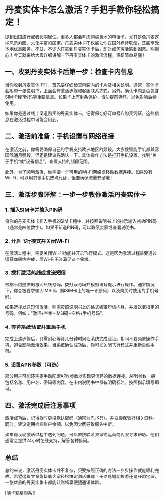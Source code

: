 # 丹麦实体卡怎么激活？手把手教你轻松搞定！

提到出国旅行或者长期居住，很多人都会考虑购买当地的电话卡，尤其是像丹麦这样风景如画、文化丰富的国家。丹麦实体卡不仅能让你在国外保持联络，还能享受本地优惠服务。不过，不少人在拿到丹麦实体卡后，却对如何激活感到困惑。别担心！今天就来给大家详细讲解一下丹麦实体卡的激活流程，保证简单易懂！

## 一、收到丹麦实体卡后第一步：检查卡内信息

当你收到丹麦实体卡时，首先要仔细检查包装内的卡片及相关说明。通常，实体卡会附带一张说明书，上面会有激活步骤和客服联系方式。另外，确认卡内是否包含SIM卡和PIN码等重要信息。如果卡上有封条保护，请勿提前撕开，以免影响后续使用。

如果你是通过线上渠道购买的丹麦实体卡，记得保存好订单号和购买凭证。这些信息在激活过程中可能会用到。

## 二、激活前准备：手机设置与网络连接

在激活之前，你需要确保自己的手机支持欧洲地区的频段。大多数智能手机都兼容国际通用频段，但还是建议先确认一下。具体操作方法是打开手机设置，找到“关于手机”或“设备信息”，查看支持的频段范围。

此外，为了顺利激活，你需要一个可用的Wi-Fi网络或移动数据连接。如果没有Wi-Fi，可以用其他手机热点代替，但要确保流量充足哦！

## 三、激活步骤详解：一步一步教你激活丹麦实体卡

### 1. 插入SIM卡并输入PIN码

将你的丹麦实体卡插入手机的SIM卡槽中，并按照说明书上的指示输入初始PIN码（通常是四位数字）。如果不知道PIN码，可以联系卖家或查看说明书。

### 2. 开启飞行模式并关闭Wi-Fi

在激活过程中，需要关闭Wi-Fi功能并开启飞行模式。这是因为激活过程需要通过运营商网络完成，而Wi-Fi无法满足这个需求。

### 3. 拨打激活热线或发送短信

根据卡内提供的激活热线号码，拨打该号码并按照语音提示进行操作。通常情况下，你会被要求输入IMSI码（即SIM卡上的唯一识别码）以及购买时使用的手机号码。

如果选择发送短信激活，则需按照说明书上的格式编辑短信内容，并发送至指定的号码。例如：“激活+空格+IMSI码+空格+手机号码”。

### 4. 等待系统验证并重启手机

完成上述步骤后，只需耐心等待几分钟时间让系统完成验证。期间不要频繁操作手机，避免影响激活效果。当系统确认成功后，你可以关闭飞行模式并重新启动手机。

### 5. 设置APN参数（可选）

部分用户可能还需要手动配置APN参数以实现更流畅的数据连接。APN参数一般包括名称、用户名、密码等内容，在卡内说明书中都有明确标注。按照指示填写即可。

## 四、激活完成后注意事项

激活成功后，记得及时更换默认密码（通常为PUK码），并妥善保管好相关资料。同时，建议定期检查账户余额，以免因欠费导致服务中断。

如果你发现激活过程中遇到问题，可以直接联系卖家或运营商客服寻求帮助。他们通常会提供24小时在线支持，解答各种疑问。

## 总结

总的来说，激活丹麦实体卡并不复杂，只要按照正确的方法一步步操作就能顺利完成。希望这篇文章能帮助大家轻松搞定激活难题！无论是短期旅游还是长期定居，一张优质的丹麦实体卡都能让你畅享便捷通讯体验。

[[購卡點擊聯系](https://t.me/s/esim1088)]]